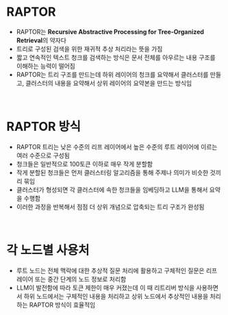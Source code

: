 # RAPTOR
- RAPTOR는 **Recursive Abstractive Processing for Tree-Organized Retrieval**의 약자다
- 트리로 구성된 검색을 위한 재귀적 추상 처리라는 뜻을 가짐
- 짧고 연속적인 텍스트 청크를 검색하는 방식은 문서 전체를 아우르는 내용 구조를 이해하는 능력이 떨어짐
- RAPTOR는 트리 구조를 만드는데 하위 레이어의 청크를 요약해서 클러스터를 만들고, 클러스터의 내용을 요약해서 상위 레이어의 요약본을 만드는 방식임

<br>

# RAPTOR 방식
- RAPTOR 트리는 낮은 수준의 리프 레이어에서 높은 수준의 루트 레이어에 이르는 여러 수준으로 구성됨
- 청크들은 일반적으로 100토큰 이하로 매우 작게 분할함
- 작게 분할된 청크들은 먼저 클러스터링 알고리즘을 통해 주제나 의미가 비슷한 것끼리 묶임
- 클러스터가 형성되면 각 클러스터에 속한 청크들을 임베딩하고 LLM을 통해서 요약을 수행함
- 이러한 과정을 반복해서 점점 더 상위 개념으로 압축되는 트리 구조가 완성됨

<br>

# 각 노드별 사용처
- 루트 노드는 전체 맥락에 대한 추상적 질문 처리에 활용하고 구체적인 질문은 리프 레이어 또는 중간 단계의 노드 정보로 처리함
- LLM이 발전함에 따라 토큰 제한이 매우 커졌는데 이 때 리트리버 방식을 사용하면서 하위 노드에서는 구체적인 내용을 처리하고 상위 노드에서 추상적인 내용을 처리하는 RAPTOR 방식이 효율적임
